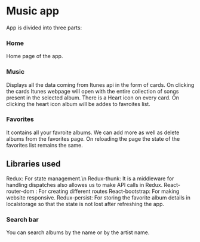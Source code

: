 # Music app

App is divided into three parts:

### Home
Home page of the app.

### Music
Displays all the data coming from Itunes api in the form of cards. On clicking the cards Itunes webpage will open with the entire collection of songs present in the selected album. There is a Heart icon on every card. On clicking the heart icon album will be addes to favroites list. 

### Favorites
It contains all your favroite albums. We can add more as well as delete albums from the favorites page. On reloading the page the state of the favorites list remains the same.

## Libraries used
Redux: For state management.\n
Redux-thunk: It is a middleware for handling dispatches also allowes us to make API calls in Redux.
React-router-dom : For creating different routes
React-bootstrap: For making website responsive.
Redux-persist: For storing the favorite album details in localstorage so that the state is not lost after refreshing the app.

### Search bar
You can search albums by the name or by the artist name.


